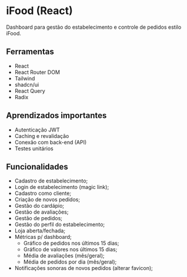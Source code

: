 # iFood (React)

Dashboard para gestão do estabelecimento e controle de pedidos estilo iFood.

## Ferramentas

- React
- React Router DOM
- Tailwind
- shadcn/ui
- React Query
- Radix

## Aprendizados importantes

- Autenticação JWT
- Caching e revalidação
- Conexão com back-end (API)
- Testes unitários

## Funcionalidades

- Cadastro de estabelecimento;
- Login de estabelecimento (magic link);
- Cadastro como cliente;
- Criação de novos pedidos;
- Gestão do cardápio;
- Gestão de avaliações;
- Gestão de pedidos;
- Gestão do perfil do estabelecimento;
- Loja aberta/fechada;
- Métricas p/ dashboard;
  - Gráfico de pedidos nos últimos 15 dias;
  - Gráfico de valores nos últimos 15 dias;
  - Média de avaliações (mês/geral);
  - Média de pedidos por dia (mês/geral);
- Notificações sonoras de novos pedidos (alterar favicon);
